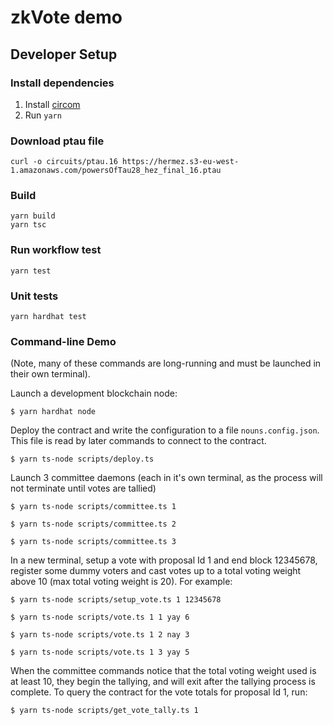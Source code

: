 zkVote demo
===========

## Developer Setup

### Install dependencies

1. Install [circom](https://docs.circom.io/getting-started/installation/)
2. Run `yarn`

### Download ptau file
```console
curl -o circuits/ptau.16 https://hermez.s3-eu-west-1.amazonaws.com/powersOfTau28_hez_final_16.ptau
```

### Build

```console
yarn build
yarn tsc
```

### Run workflow test

```console
yarn test
```

### Unit tests

```console
yarn hardhat test
```

### Command-line Demo

(Note, many of these commands are long-running and must be launched in their
own terminal).

Launch a development blockchain node:
```console
$ yarn hardhat node
```

Deploy the contract and write the configuration to a file `nouns.config.json`.
This file is read by later commands to connect to the contract.

```console
$ yarn ts-node scripts/deploy.ts
```

Launch 3 committee daemons (each in it's own terminal, as the process will not
terminate until votes are tallied)

```console
$ yarn ts-node scripts/committee.ts 1
```
```console
$ yarn ts-node scripts/committee.ts 2
```
```console
$ yarn ts-node scripts/committee.ts 3
```

In a new terminal, setup a vote with proposal Id 1 and end block 12345678, register some dummy voters and cast votes up to a total voting weight above 10
(max total voting weight is 20).  For example:
```console
$ yarn ts-node scripts/setup_vote.ts 1 12345678
```

```console
$ yarn ts-node scripts/vote.ts 1 1 yay 6
```
```console
$ yarn ts-node scripts/vote.ts 1 2 nay 3
```
```console
$ yarn ts-node scripts/vote.ts 1 3 yay 5
```

When the committee commands notice that the total voting weight used is at
least 10, they begin the tallying, and will exit after the tallying process is
complete.  To query the contract for the vote totals for proposal Id 1, run:

```console
$ yarn ts-node scripts/get_vote_tally.ts 1
```
